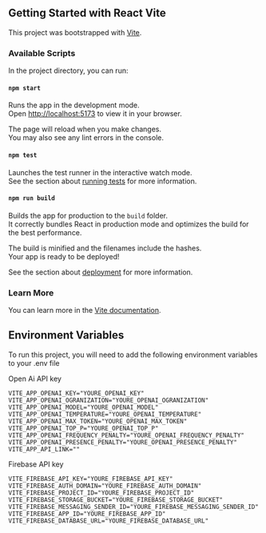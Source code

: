 ## Getting Started with React Vite

This project was bootstrapped with [Vite](https://github.com/vitejs/vite).

### Available Scripts

In the project directory, you can run:

#### `npm start`

Runs the app in the development mode.\
Open [http://localhost:5173](http://localhost:5173) to view it in your browser.

The page will reload when you make changes.\
You may also see any lint errors in the console.

#### `npm test`

Launches the test runner in the interactive watch mode.\
See the section about [running tests](https://facebook.github.io/create-react-app/docs/running-tests) for more information.

#### `npm run build`

Builds the app for production to the `build` folder.\
It correctly bundles React in production mode and optimizes the build for the best performance.

The build is minified and the filenames include the hashes.\
Your app is ready to be deployed!

See the section about [deployment](https://facebook.github.io/create-react-app/docs/deployment) for more information.

### Learn More

You can learn more in the [Vite documentation](https://vitejs.dev/).


## Environment Variables

To run this project, you will need to add the following environment variables to your .env file

Open Ai API key
```env
VITE_APP_OPENAI_KEY="YOURE_OPENAI_KEY"
VITE_APP_OPENAI_OGRANIZATION="YOURE_OPENAI_OGRANIZATION"
VITE_APP_OPENAI_MODEL="YOURE_OPENAI_MODEL"
VITE_APP_OPENAI_TEMPERATURE="YOURE_OPENAI_TEMPERATURE"
VITE_APP_OPENAI_MAX_TOKEN="YOURE_OPENAI_MAX_TOKEN"
VITE_APP_OPENAI_TOP_P="YOURE_OPENAI_TOP_P"
VITE_APP_OPENAI_FREQUENCY_PENALTY="YOURE_OPENAI_FREQUENCY_PENALTY"
VITE_APP_OPENAI_PRESENCE_PENALTY="YOURE_OPENAI_PRESENCE_PENALTY"
VITE_APP_API_LINK=""
```

Firebase API key
```env
VITE_FIREBASE_API_KEY="YOURE_FIREBASE_API_KEY"
VITE_FIREBASE_AUTH_DOMAIN="YOURE_FIREBASE_AUTH_DOMAIN"
VITE_FIREBASE_PROJECT_ID="YOURE_FIREBASE_PROJECT_ID"
VITE_FIREBASE_STORAGE_BUCKET="YOURE_FIREBASE_STORAGE_BUCKET"
VITE_FIREBASE_MESSAGING_SENDER_ID="YOURE_FIREBASE_MESSAGING_SENDER_ID"
VITE_FIREBASE_APP_ID="YOURE_FIREBASE_APP_ID"
VITE_FIREBASE_DATABASE_URL="YOURE_FIREBASE_DATABASE_URL"
```
